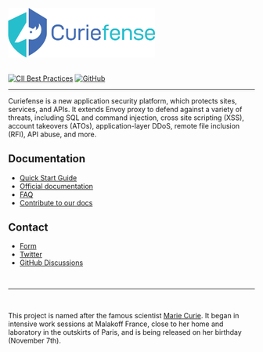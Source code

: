 <div>
	<img width="300" src="https://raw.githubusercontent.com/cncf/artwork/master/projects/curiefense/horizontal/color/curiefense-horizontal-color.svg" alt="Curiefense Logo">
	<br><br>
</div>

[![CII Best Practices](https://bestpractices.coreinfrastructure.org/projects/4576/badge)](https://bestpractices.coreinfrastructure.org/projects/4576) [![GitHub](https://img.shields.io/github/license/curiefense/curiefense)](https://github.com/curiefense/curiefense/blob/master/LICENSE)

---

Curiefense is a new application security platform, which protects sites, services, and APIs. It extends Envoy proxy to defend against a variety of threats, including SQL and command injection, cross site scripting (XSS), account takeovers (ATOs), application-layer DDoS, remote file inclusion (RFI), API abuse, and more.

## Documentation

* [Quick Start Guide](https://docs.curiefense.io/installation/getting-started-with-curiefense)
* [Official documentation](https://docs.curiefense.io)
* [FAQ](https://www.curiefense.io/faq)
* [Contribute to our docs](https://github.com/curiefense/curiefense-gitbook)

## Contact

* [Form](https://www.curiefense.io/contact-us)
* [Twitter](https://twitter.com/curiefense)
* [GitHub Discussions](https://github.com/curiefense/curiefense/discussions)

<br>

---

<br>

This project is named after the famous scientist [Marie Curie](https://www.curiefense.io/marie-curie). It began in intensive work sessions at Malakoff France, close to her home and laboratory in the outskirts of Paris, and is being released on her birthday (November 7th).
